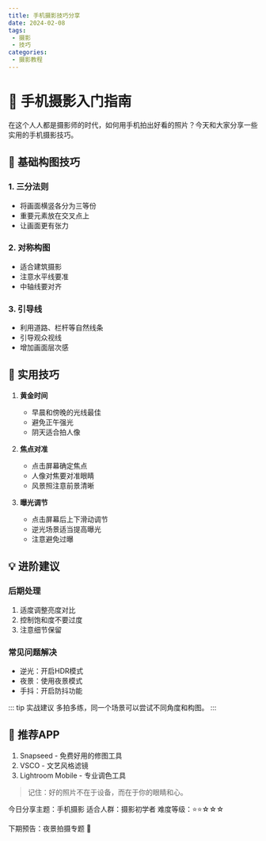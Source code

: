 ```yaml
---
title: 手机摄影技巧分享
date: 2024-02-08
tags:
 - 摄影
 - 技巧
categories:
 - 摄影教程
---
```


# 📱 手机摄影入门指南

在这个人人都是摄影师的时代，如何用手机拍出好看的照片？今天和大家分享一些实用的手机摄影技巧。

## 📸 基础构图技巧

### 1. 三分法则
- 将画面横竖各分为三等份
- 重要元素放在交叉点上
- 让画面更有张力

### 2. 对称构图
- 适合建筑摄影
- 注意水平线要准
- 中轴线要对齐

### 3. 引导线
- 利用道路、栏杆等自然线条
- 引导观众视线
- 增加画面层次感

## 🌟 实用技巧

1. **黄金时间**
   - 早晨和傍晚的光线最佳
   - 避免正午强光
   - 阴天适合拍人像

2. **焦点对准**
   - 点击屏幕确定焦点
   - 人像对焦要对准眼睛
   - 风景照注意前景清晰

3. **曝光调节**
   - 点击屏幕后上下滑动调节
   - 逆光场景适当提高曝光
   - 注意避免过曝

## 💡 进阶建议

### 后期处理
1. 适度调整亮度对比
2. 控制饱和度不要过度
3. 注意细节保留

### 常见问题解决
- 逆光：开启HDR模式
- 夜景：使用夜景模式
- 手抖：开启防抖功能

::: tip 实战建议
多拍多练，同一个场景可以尝试不同角度和构图。
:::

## 📱 推荐APP

1. Snapseed - 免费好用的修图工具
2. VSCO - 文艺风格滤镜
3. Lightroom Mobile - 专业调色工具

> 记住：好的照片不在于设备，而在于你的眼睛和心。

今日分享主题：手机摄影
适合人群：摄影初学者
难度等级：⭐⭐☆☆☆

下期预告：夜景拍摄专题 🌃
